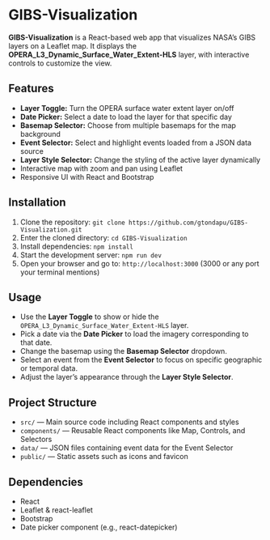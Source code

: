 # GIBS-Visualization

**GIBS-Visualization** is a React-based web app that visualizes NASA’s GIBS layers on a Leaflet map. It displays the **OPERA_L3_Dynamic_Surface_Water_Extent-HLS** layer, with interactive controls to customize the view.

## Features

- **Layer Toggle:** Turn the OPERA surface water extent layer on/off
- **Date Picker:** Select a date to load the layer for that specific day
- **Basemap Selector:** Choose from multiple basemaps for the map background
- **Event Selector:** Select and highlight events loaded from a JSON data source
- **Layer Style Selector:** Change the styling of the active layer dynamically
- Interactive map with zoom and pan using Leaflet
- Responsive UI with React and Bootstrap

## Installation

1. Clone the repository:
   `git clone https://github.com/gtondapu/GIBS-Visualization.git`
2. Enter the cloned directory:
   `cd GIBS-Visualization`
3. Install dependencies:
    `npm install`
4. Start the development server:
    `npm run dev`
5. Open your browser and go to:
    `http://localhost:3000` (3000 or any port your terminal mentions)

## Usage

- Use the **Layer Toggle** to show or hide the `OPERA_L3_Dynamic_Surface_Water_Extent-HLS` layer.
- Pick a date via the **Date Picker** to load the imagery corresponding to that date.
- Change the basemap using the **Basemap Selector** dropdown.
- Select an event from the **Event Selector** to focus on specific geographic or temporal data.
- Adjust the layer’s appearance through the **Layer Style Selector**.

## Project Structure

- `src/` — Main source code including React components and styles
- `components/` — Reusable React components like Map, Controls, and Selectors
- `data/` — JSON files containing event data for the Event Selector
- `public/` — Static assets such as icons and favicon

## Dependencies

- React
- Leaflet & react-leaflet
- Bootstrap
- Date picker component (e.g., react-datepicker)


  
  
